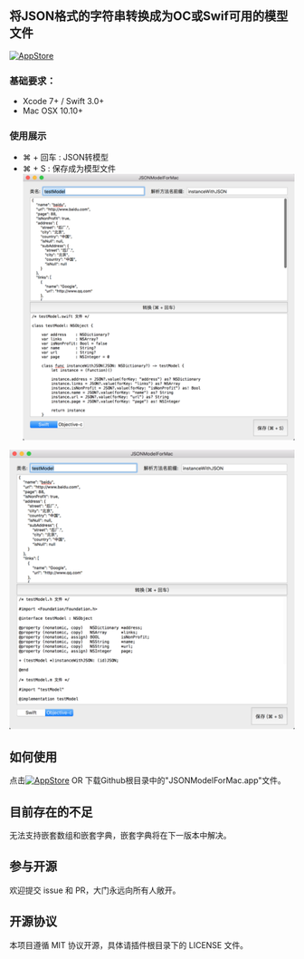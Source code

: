 将JSON格式的字符串转换成为OC或Swif可用的模型文件
----------

[<img src="https://cloud.githubusercontent.com/assets/219689/5575342/963e0ee8-9013-11e4-8091-7ece67d64729.png" width="135" height="40" alt="AppStore"/>](https://itunes.apple.com/us/app/jsonmodelformac/id1182877418?l=zh&ls=1&mt=12)

### 基础要求：

* Xcode 7+ / Swift 3.0+
* Mac OSX 10.10+

### 使用展示

* ⌘ + 回车 : JSON转模型
* ⌘ + S : 保存成为模型文件
![show-1](https://github.com/JerryLoveRice/JSONModelForMac/blob/master/Source/git1.png)

![show-2](https://github.com/JerryLoveRice/JSONModelForMac/blob/master/Source/git2.png)

## 如何使用
点击[<img src="https://cloud.githubusercontent.com/assets/219689/5575342/963e0ee8-9013-11e4-8091-7ece67d64729.png" width="135" height="40" alt="AppStore"/>](https://itunes.apple.com/us/app/jsonmodelformac/id1182877418?l=zh&ls=1&mt=12)
OR
下载Github根目录中的"JSONModelForMac.app"文件。

## 目前存在的不足
无法支持嵌套数组和嵌套字典，嵌套字典将在下一版本中解决。

## 参与开源

欢迎提交 issue 和 PR，大门永远向所有人敞开。

## 开源协议

本项目遵循 MIT 协议开源，具体请插件根目录下的 LICENSE 文件。